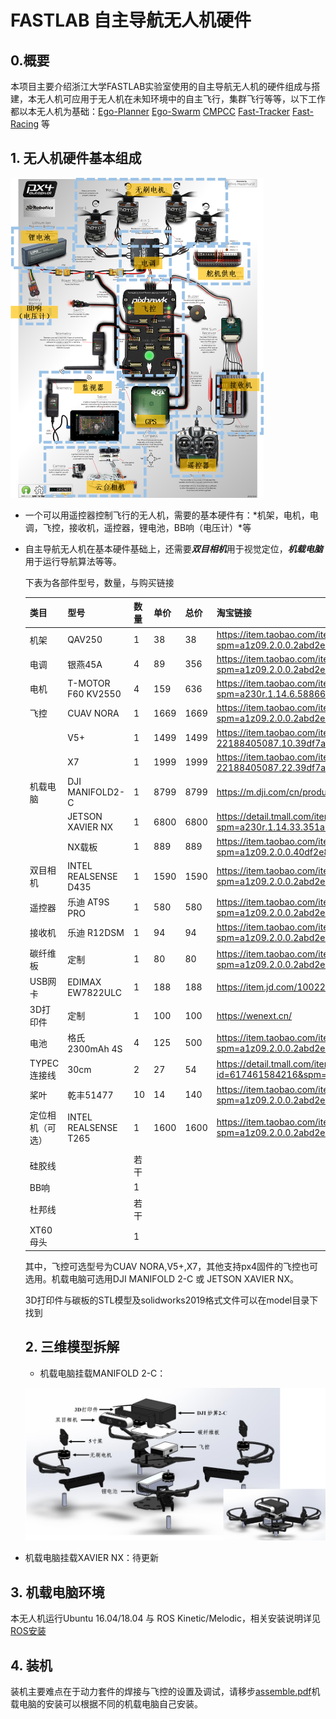 # FASTLAB 自主导航无人机硬件

## 0.概要

本项目主要介绍浙江大学FASTLAB实验室使用的自主导航无人机的硬件组成与搭建，本无人机可应用于无人机在未知环境中的自主飞行，集群飞行等等，以下工作都以本无人机为基础：[Ego-Planner](https://github.com/ZJU-FAST-Lab/ego-planner) [Ego-Swarm](https://github.com/ZJU-FAST-Lab/ego-planner) [CMPCC](https://github.com/ZJU-FAST-Lab/CMPCC) [Fast-Tracker](https://github.com/ZJU-FAST-Lab/Fast-tracker) [Fast-Racing](https://github.com/ZJU-FAST-Lab/Fast-Racing) 等

## 1. 无人机硬件基本组成

<img src="images\1.jpg.png" alt="1.jpg" style="zoom:50%;" />

+ 一个可以用遥控器控制飞行的无人机，需要的基本硬件有：*机架，电机，电调，飞控，接收机，遥控器，锂电池，BB响（电压计）*等

+ 自主导航无人机在基本硬件基础上，还需要***双目相机***用于视觉定位，***机载电脑***用于运行导航算法等等。

  下表为各部件型号，数量，与购买链接

  | 类目             | 型号                 | 数量 | 单价 | 总价 | 淘宝链接                                                     |
  | ---------------- | -------------------- | ---- | ---- | ---- | ------------------------------------------------------------ |
  | 机架             | QAV250               | 1    | 38   | 38   | https://item.taobao.com/item.htm?spm=a1z09.2.0.0.2abd2e8da0sHzh&id=520738516076&_u=l32egecqf290 |
  | 电调             | 银燕45A              | 4    | 89   | 356  | https://item.taobao.com/item.htm?spm=a1z09.2.0.0.2abd2e8da0sHzh&id=627250691828&_u=l32egecq104a |
  | 电机             | T-MOTOR F60 KV2550   | 4    | 159  | 636  | https://item.taobao.com/item.htm?spm=a230r.1.14.6.58866126r2mH5j&id=612118488792&ns=1&abbucket=3#detail |
  | 飞控             | CUAV NORA            | 1    | 1669 | 1669 | https://item.taobao.com/item.htm?spm=a1z09.2.0.0.2abd2e8da0sHzh&id=618340579779&_u=l32egecq6321 |
  |                  | V5+                  | 1    | 1499 | 1499 | https://item.taobao.com/item.htm?spm=a1z10.5-c-s.w4002-22188405087.10.39df7ad6BKLAJz&id=594262853015 |
  |                  | X7                   | 1    | 1999 | 1999 | https://item.taobao.com/item.htm?spm=a1z10.5-c-s.w4002-22188405087.22.39df7ad6BKLAJz&id=617384615131 |
  | 机载电脑         | DJI MANIFOLD2-C      | 1    | 8799 | 8799 | https://m.dji.com/cn/product/manifold-2                      |
  |                  | JETSON XAVIER NX     | 1    | 6800 | 6800 | https://detail.tmall.com/item.htm?spm=a230r.1.14.33.351a587bMPOWBh&id=619740546745&ns=1&abbucket=3&skuId=4573153270812 |
  |                  | NX载板               | 1    | 889  | 889  | https://item.taobao.com/item.htm?spm=a1z09.2.0.0.40df2e8dWJlaLW&id=613984388047&_u=s32egecqa8ff |
  | 双目相机         | INTEL REALSENSE D435 | 1    | 1590 | 1590 | https://item.taobao.com/item.htm?spm=a1z09.2.0.0.2abd2e8da0sHzh&id=638877621060&_u=l32egecq42d1 |
  | 遥控器           | 乐迪 AT9S PRO        | 1    | 580  | 580  | https://item.taobao.com/item.htm?spm=a1z09.2.0.0.2abd2e8da0sHzh&id=533085053894&_u=l32egecq481a |
  | 接收机           | 乐迪 R12DSM          | 1    | 94   | 94   | https://item.taobao.com/item.htm?spm=a1z09.2.0.0.2abd2e8da0sHzh&id=541658831753&_u=l32egecq5116 |
  | 碳纤维板         | 定制                 | 1    | 80   | 80   | https://item.taobao.com/item.htm?spm=a1z09.2.0.0.2abd2e8da0sHzh&id=628187754851&_u=l32egecq8290 |
  | USB网卡          | EDIMAX EW7822ULC     | 1    | 188  | 188  | https://item.jd.com/10022884495770.html                      |
  | 3D打印件         | 定制                 | 1    | 100  | 100  | https://wenext.cn/                                           |
  | 电池             | 格氏 2300mAh 4S      | 4    | 125  | 500  | https://item.taobao.com/item.htm?spm=a1z09.2.0.0.2abd2e8da0sHzh&id=583311920871&_u=l32egecq9cf8 |
  | TYPEC连接线      | 30cm                 | 2    | 27   | 54   | https://detail.tmall.com/item.htm?id=617461584216&spm=a1z09.2.0.0.2abd2e8da0sHzh&_u=l32egecq0e19 |
  | 桨叶             | 乾丰51477            | 10   | 14   | 140  | https://item.taobao.com/item.htm?spm=a1z09.2.0.0.2abd2e8da0sHzh&id=627007813072&_u=l32egecqfabf |
  | 定位相机（可选） | INTEL REALSENSE T265 | 1    | 1600 | 1600 | https://item.taobao.com/item.htm?spm=a1z09.2.0.0.2abd2e8da0sHzh&id=638877621060&_u=l32egecq42d1 |
  |                  |                      |      |      |      |                                                              |
  | 硅胶线           |                      | 若干 |      |      |                                                              |
  | BB响             |                      | 1    |      |      |                                                              |
  | 杜邦线           |                      | 若干 |      |      |                                                              |
  | XT60母头         |                      | 1    |      |      |                                                              |

  其中，飞控可选型号为CUAV NORA,V5+,X7，其他支持px4固件的飞控也可选用。机载电脑可选用DJI MANIFOLD 2-C 或 JETSON XAVIER NX。

  3D打印件与碳板的STL模型及solidworks2019格式文件可以在model目录下找到

  ## 2. 三维模型拆解

  + 机载电脑挂载MANIFOLD 2-C：

  ![image-20210928211030557](images\2.jpg)

+ 机载电脑挂载XAVIER NX：待更新

## 3. 机载电脑环境

本无人机运行Ubuntu 16.04/18.04 与 ROS Kinetic/Melodic，相关安装说明详见 [ROS安装](http://wiki.ros.org/ROS/Installation)



## 4. 装机

装机主要难点在于动力套件的焊接与飞控的设置及调试，请移步[assemble.pdf](assemble.pdf)机载电脑的安装可以根据不同的机载电脑自己安装。